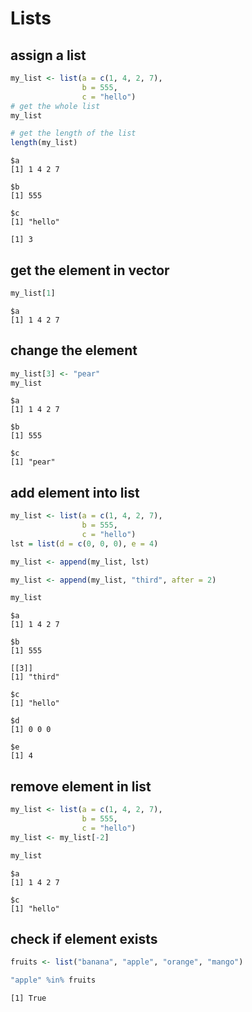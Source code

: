 # Lists

## assign a list
```R
my_list <- list(a = c(1, 4, 2, 7),
                b = 555,
                c = "hello")
# get the whole list
my_list

# get the length of the list
length(my_list)
```
```cml
$a
[1] 1 4 2 7

$b
[1] 555

$c
[1] "hello"

[1] 3
```
## get the element in vector
```R
my_list[1]
```
```cml
$a
[1] 1 4 2 7
```
## change the element
```R
my_list[3] <- "pear"
my_list
```
```cml
$a
[1] 1 4 2 7

$b
[1] 555

$c
[1] "pear"
```

## add element into list
```R
my_list <- list(a = c(1, 4, 2, 7),
                b = 555,
                c = "hello")
lst = list(d = c(0, 0, 0), e = 4)

my_list <- append(my_list, lst)

my_list <- append(my_list, "third", after = 2)

my_list
```
```cml
$a
[1] 1 4 2 7

$b
[1] 555

[[3]]
[1] "third"

$c
[1] "hello"

$d
[1] 0 0 0

$e
[1] 4
```

## remove element in list
```R
my_list <- list(a = c(1, 4, 2, 7),
                b = 555,
                c = "hello")
my_list <- my_list[-2]

my_list

```
```cml
$a
[1] 1 4 2 7

$c
[1] "hello"

```

## check if element exists
```R
fruits <- list("banana", "apple", "orange", "mango")

"apple" %in% fruits
```
```cml
[1] True
```
